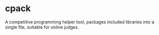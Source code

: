 # cpack
A competitive programming helper tool, packages included libraries into a single file, suitable for online judges.
